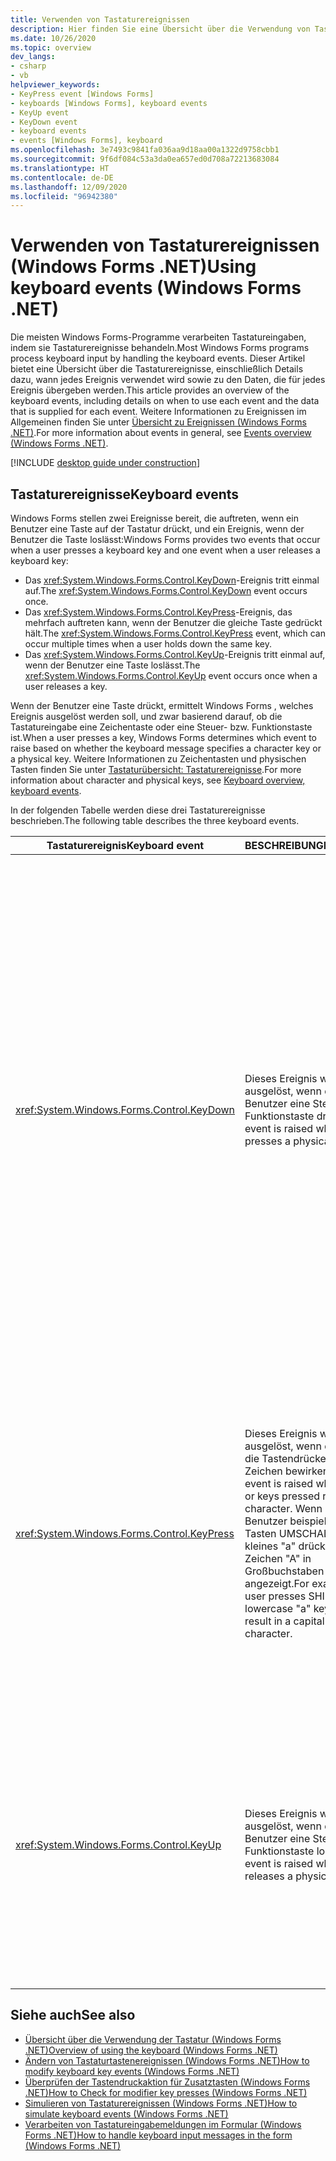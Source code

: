 ```yaml
---
title: Verwenden von Tastaturereignissen
description: Hier finden Sie eine Übersicht über die Verwendung von Tastaturereignissen zum Verarbeiten von Tastatureingaben. Dieser Artikel enthält eine Liste der mit der Tastatur verknüpften Ereignisse und Verwendungszwecke.
ms.date: 10/26/2020
ms.topic: overview
dev_langs:
- csharp
- vb
helpviewer_keywords:
- KeyPress event [Windows Forms]
- keyboards [Windows Forms], keyboard events
- KeyUp event
- KeyDown event
- keyboard events
- events [Windows Forms], keyboard
ms.openlocfilehash: 3e7493c9841fa036aa9d18aa00a1322d9758cbb1
ms.sourcegitcommit: 9f6df084c53a3da0ea657ed0d708a72213683084
ms.translationtype: HT
ms.contentlocale: de-DE
ms.lasthandoff: 12/09/2020
ms.locfileid: "96942380"
---
```

# <a name="using-keyboard-events-windows-forms-net"></a><span data-ttu-id="06f67-104">Verwenden von Tastaturereignissen (Windows Forms .NET)</span><span class="sxs-lookup"><span data-stu-id="06f67-104">Using keyboard events (Windows Forms .NET)</span></span>

<span data-ttu-id="06f67-105">Die meisten Windows Forms-Programme verarbeiten Tastatureingaben, indem sie Tastaturereignisse behandeln.</span><span class="sxs-lookup"><span data-stu-id="06f67-105">Most Windows Forms programs process keyboard input by handling the keyboard events.</span></span> <span data-ttu-id="06f67-106">Dieser Artikel bietet eine Übersicht über die Tastaturereignisse, einschließlich Details dazu, wann jedes Ereignis verwendet wird sowie zu den Daten, die für jedes Ereignis übergeben werden.</span><span class="sxs-lookup"><span data-stu-id="06f67-106">This article provides an overview of the keyboard events, including details on when to use each event and the data that is supplied for each event.</span></span> <span data-ttu-id="06f67-107">Weitere Informationen zu Ereignissen im Allgemeinen finden Sie unter [Übersicht zu Ereignissen (Windows Forms .NET)](../forms/events.md).</span><span class="sxs-lookup"><span data-stu-id="06f67-107">For more information about events in general, see [Events overview (Windows Forms .NET)](../forms/events.md).</span></span>

[!INCLUDE [desktop guide under construction](../../includes/desktop-guide-preview-note.md)]

## <a name="keyboard-events"></a><span data-ttu-id="06f67-108">Tastaturereignisse</span><span class="sxs-lookup"><span data-stu-id="06f67-108">Keyboard events</span></span>

<span data-ttu-id="06f67-109">Windows Forms stellen zwei Ereignisse bereit, die auftreten, wenn ein Benutzer eine Taste auf der Tastatur drückt, und ein Ereignis, wenn der Benutzer die Taste loslässt:</span><span class="sxs-lookup"><span data-stu-id="06f67-109">Windows Forms provides two events that occur when a user presses a keyboard key and one event when a user releases a keyboard key:</span></span>

- <span data-ttu-id="06f67-110">Das <xref:System.Windows.Forms.Control.KeyDown>-Ereignis tritt einmal auf.</span><span class="sxs-lookup"><span data-stu-id="06f67-110">The <xref:System.Windows.Forms.Control.KeyDown> event occurs once.</span></span>
- <span data-ttu-id="06f67-111">Das <xref:System.Windows.Forms.Control.KeyPress>-Ereignis, das mehrfach auftreten kann, wenn der Benutzer die gleiche Taste gedrückt hält.</span><span class="sxs-lookup"><span data-stu-id="06f67-111">The <xref:System.Windows.Forms.Control.KeyPress> event, which can occur multiple times when a user holds down the same key.</span></span>
- <span data-ttu-id="06f67-112">Das <xref:System.Windows.Forms.Control.KeyUp>-Ereignis tritt einmal auf, wenn der Benutzer eine Taste loslässt.</span><span class="sxs-lookup"><span data-stu-id="06f67-112">The <xref:System.Windows.Forms.Control.KeyUp> event occurs once when a user releases a key.</span></span>

<span data-ttu-id="06f67-113">Wenn der Benutzer eine Taste drückt, ermittelt Windows Forms , welches Ereignis ausgelöst werden soll, und zwar basierend darauf, ob die Tastatureingabe eine Zeichentaste oder eine Steuer- bzw. Funktionstaste ist.</span><span class="sxs-lookup"><span data-stu-id="06f67-113">When a user presses a key, Windows Forms determines which event to raise based on whether the keyboard message specifies a character key or a physical key.</span></span> <span data-ttu-id="06f67-114">Weitere Informationen zu Zeichentasten und physischen Tasten finden Sie unter [Tastaturübersicht: Tastaturereignisse](overview.md#keyboard-events).</span><span class="sxs-lookup"><span data-stu-id="06f67-114">For more information about character and physical keys, see [Keyboard overview, keyboard events](overview.md#keyboard-events).</span></span>

<span data-ttu-id="06f67-115">In der folgenden Tabelle werden diese drei Tastaturereignisse beschrieben.</span><span class="sxs-lookup"><span data-stu-id="06f67-115">The following table describes the three keyboard events.</span></span>

|<span data-ttu-id="06f67-116">Tastaturereignis</span><span class="sxs-lookup"><span data-stu-id="06f67-116">Keyboard event</span></span>|<span data-ttu-id="06f67-117">BESCHREIBUNG</span><span class="sxs-lookup"><span data-stu-id="06f67-117">Description</span></span>|<span data-ttu-id="06f67-118">Ergebnisse</span><span class="sxs-lookup"><span data-stu-id="06f67-118">Results</span></span>|
|--------------------|-----------------|-------------|
|<xref:System.Windows.Forms.Control.KeyDown>|<span data-ttu-id="06f67-119">Dieses Ereignis wird ausgelöst, wenn der Benutzer eine Steuer- bzw. Funktionstaste drückt.</span><span class="sxs-lookup"><span data-stu-id="06f67-119">This event is raised when a user presses a physical key.</span></span>|<span data-ttu-id="06f67-120">Der Handler für <xref:System.Windows.Forms.Control.KeyDown> erhält Folgendes:</span><span class="sxs-lookup"><span data-stu-id="06f67-120">The handler for <xref:System.Windows.Forms.Control.KeyDown> receives:</span></span><br /><br /> <ul><li><span data-ttu-id="06f67-121">Einen <xref:System.Windows.Forms.KeyEventArgs>-Parameter, der die <xref:System.Windows.Forms.KeyEventArgs.KeyCode%2A>-Eigenschaft bereitstellt (womit eine Steuer- oder Funktionstaste angegeben wird).</span><span class="sxs-lookup"><span data-stu-id="06f67-121">A <xref:System.Windows.Forms.KeyEventArgs> parameter, which provides the <xref:System.Windows.Forms.KeyEventArgs.KeyCode%2A> property (which specifies a physical keyboard button).</span></span></li><li><span data-ttu-id="06f67-122">Die <xref:System.Windows.Forms.KeyEventArgs.Modifiers%2A>-Eigenschaft (UMSCHALT, STRG oder ALT).</span><span class="sxs-lookup"><span data-stu-id="06f67-122">The <xref:System.Windows.Forms.KeyEventArgs.Modifiers%2A> property (SHIFT, CTRL, or ALT).</span></span></li><li><span data-ttu-id="06f67-123">Die <xref:System.Windows.Forms.KeyEventArgs.KeyData%2A>-Eigenschaft (wodurch der Tastencode und der Modifizierer kombiniert werden).</span><span class="sxs-lookup"><span data-stu-id="06f67-123">The <xref:System.Windows.Forms.KeyEventArgs.KeyData%2A> property (which combines the key code and modifier).</span></span> <span data-ttu-id="06f67-124">Der <xref:System.Windows.Forms.KeyEventArgs>-Parameter stellt zudem Folgendes bereit:</span><span class="sxs-lookup"><span data-stu-id="06f67-124">The <xref:System.Windows.Forms.KeyEventArgs> parameter also provides:</span></span><br /><br /> <ul><li><span data-ttu-id="06f67-125">Die <xref:System.Windows.Forms.KeyEventArgs.Handled%2A>-Eigenschaft, die festgelegt werden kann, um zu verhindert, dass das zugrunde liegende Steuerelement auf den Tastendruck reagiert.</span><span class="sxs-lookup"><span data-stu-id="06f67-125">The <xref:System.Windows.Forms.KeyEventArgs.Handled%2A> property, which can be set to prevent the underlying control from receiving the key.</span></span></li><li><span data-ttu-id="06f67-126">Die <xref:System.Windows.Forms.KeyEventArgs.SuppressKeyPress%2A>-Eigenschaft, die verwendet werden kann, um <xref:System.Windows.Forms.Control.KeyPress>- und <xref:System.Windows.Forms.Control.KeyUp>-Eigenschaften für diesen Tastendruck zu unterdrücken.</span><span class="sxs-lookup"><span data-stu-id="06f67-126">The <xref:System.Windows.Forms.KeyEventArgs.SuppressKeyPress%2A> property, which can be used to suppress the <xref:System.Windows.Forms.Control.KeyPress> and <xref:System.Windows.Forms.Control.KeyUp> events for that keystroke.</span></span></li></ul></li></ul>|
|<xref:System.Windows.Forms.Control.KeyPress>|<span data-ttu-id="06f67-127">Dieses Ereignis wird ausgelöst, wenn der oder die Tastendrücke ein Zeichen bewirken.</span><span class="sxs-lookup"><span data-stu-id="06f67-127">This event is raised when the key or keys pressed result in a character.</span></span> <span data-ttu-id="06f67-128">Wenn der Benutzer beispielsweise die Tasten UMSCHALT und kleines "a" drückt, wird das Zeichen "A" in Großbuchstaben angezeigt.</span><span class="sxs-lookup"><span data-stu-id="06f67-128">For example, a user presses SHIFT and the lowercase "a" keys, which result in a capital letter "A" character.</span></span>|<span data-ttu-id="06f67-129"><xref:System.Windows.Forms.Control.KeyPress> wird nach <xref:System.Windows.Forms.Control.KeyDown> ausgelöst.</span><span class="sxs-lookup"><span data-stu-id="06f67-129"><xref:System.Windows.Forms.Control.KeyPress> is raised after <xref:System.Windows.Forms.Control.KeyDown>.</span></span><br /><br /> <ul><li><span data-ttu-id="06f67-130">Der Handler für <xref:System.Windows.Forms.Control.KeyPress> erhält Folgendes:</span><span class="sxs-lookup"><span data-stu-id="06f67-130">The handler for <xref:System.Windows.Forms.Control.KeyPress> receives:</span></span></li><li><span data-ttu-id="06f67-131">Einen <xref:System.Windows.Forms.KeyPressEventArgs>-Parameter, der den Zeichencode der gedrückten Taste enthält.</span><span class="sxs-lookup"><span data-stu-id="06f67-131">A <xref:System.Windows.Forms.KeyPressEventArgs> parameter, which contains the character code of the key that was pressed.</span></span> <span data-ttu-id="06f67-132">Dieser Zeichencode ist für jede Kombination aus Zeichentaste und Modifizierertaste eindeutig.</span><span class="sxs-lookup"><span data-stu-id="06f67-132">This character code is unique for every combination of a character key and a modifier key.</span></span><br /><br />     <span data-ttu-id="06f67-133">So generiert die Taste "A" beispielsweise:</span><span class="sxs-lookup"><span data-stu-id="06f67-133">For example, the "A" key will generate:</span></span><br /><br /> <ul><li><span data-ttu-id="06f67-134">Den Zeichencode 65 in Verbindung mit der UMSCHALT-TASTE, oder</span><span class="sxs-lookup"><span data-stu-id="06f67-134">The character code 65, if it is pressed with the SHIFT key</span></span></li><li><span data-ttu-id="06f67-135">97 in Verbindung mit der FESTSTELLTASTE, wenn diese allein gedrückt wird,</span><span class="sxs-lookup"><span data-stu-id="06f67-135">Or the CAPS LOCK key, 97 if it is pressed by itself,</span></span></li><li><span data-ttu-id="06f67-136">und 1, wenn sie zusammen mit der STRG-TASTE gedrückt wird.</span><span class="sxs-lookup"><span data-stu-id="06f67-136">And 1, if it is pressed with the CTRL key.</span></span></li></ul></li></ul>|
|<xref:System.Windows.Forms.Control.KeyUp>|<span data-ttu-id="06f67-137">Dieses Ereignis wird ausgelöst, wenn der Benutzer eine Steuer- bzw. Funktionstaste loslässt.</span><span class="sxs-lookup"><span data-stu-id="06f67-137">This event is raised when a user releases a physical key.</span></span>|<span data-ttu-id="06f67-138">Der Handler für <xref:System.Windows.Forms.Control.KeyUp> erhält Folgendes:</span><span class="sxs-lookup"><span data-stu-id="06f67-138">The handler for <xref:System.Windows.Forms.Control.KeyUp> receives:</span></span><br /><br /> <ul><li><span data-ttu-id="06f67-139">Einen <xref:System.Windows.Forms.KeyEventArgs>-Parameter.</span><span class="sxs-lookup"><span data-stu-id="06f67-139">A <xref:System.Windows.Forms.KeyEventArgs> parameter:</span></span><br /><br /> <ul><li><span data-ttu-id="06f67-140">Dieser stellt die <xref:System.Windows.Forms.KeyEventArgs.KeyCode%2A>-Eigenschaft bereit (womit eine Steuer- oder Funktionstaste angegeben wird).</span><span class="sxs-lookup"><span data-stu-id="06f67-140">Which provides the <xref:System.Windows.Forms.KeyEventArgs.KeyCode%2A> property (which specifies a physical keyboard button).</span></span></li><li><span data-ttu-id="06f67-141">Die <xref:System.Windows.Forms.KeyEventArgs.Modifiers%2A>-Eigenschaft (UMSCHALT, STRG oder ALT).</span><span class="sxs-lookup"><span data-stu-id="06f67-141">The <xref:System.Windows.Forms.KeyEventArgs.Modifiers%2A> property (SHIFT, CTRL, or ALT).</span></span></li><li><span data-ttu-id="06f67-142">Die <xref:System.Globalization.SortKey.KeyData%2A>-Eigenschaft (wodurch der Tastencode und der Modifizierer kombiniert werden).</span><span class="sxs-lookup"><span data-stu-id="06f67-142">The <xref:System.Globalization.SortKey.KeyData%2A> property (which combines the key code and modifier).</span></span></li></ul></li></ul>|

## <a name="see-also"></a><span data-ttu-id="06f67-143">Siehe auch</span><span class="sxs-lookup"><span data-stu-id="06f67-143">See also</span></span>

- [<span data-ttu-id="06f67-144">Übersicht über die Verwendung der Tastatur (Windows Forms .NET)</span><span class="sxs-lookup"><span data-stu-id="06f67-144">Overview of using the keyboard (Windows Forms .NET)</span></span>](overview.md)
- [<span data-ttu-id="06f67-145">Ändern von Tastaturtastenereignissen (Windows Forms .NET)</span><span class="sxs-lookup"><span data-stu-id="06f67-145">How to modify keyboard key events (Windows Forms .NET)</span></span>](how-to-change-key-press.md)
- [<span data-ttu-id="06f67-146">Überprüfen der Tastendruckaktion für Zusatztasten (Windows Forms .NET)</span><span class="sxs-lookup"><span data-stu-id="06f67-146">How to Check for modifier key presses (Windows Forms .NET)</span></span>](how-to-check-modifier-key.md)
- [<span data-ttu-id="06f67-147">Simulieren von Tastaturereignissen (Windows Forms .NET)</span><span class="sxs-lookup"><span data-stu-id="06f67-147">How to simulate keyboard events (Windows Forms .NET)</span></span>](how-to-simulate-events.md)
- [<span data-ttu-id="06f67-148">Verarbeiten von Tastatureingabemeldungen im Formular (Windows Forms .NET)</span><span class="sxs-lookup"><span data-stu-id="06f67-148">How to handle keyboard input messages in the form (Windows Forms .NET)</span></span>](how-to-handle-forms.md)
